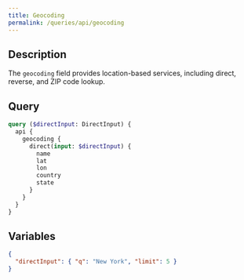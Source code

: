 ```yaml
---
title: Geocoding
permalink: /queries/api/geocoding
---
```


## Description

The `geocoding` field provides location-based services, including direct, reverse, and ZIP code lookup.

## Query

```graphql
query ($directInput: DirectInput) {
  api {
    geocoding {
      direct(input: $directInput) {
        name
        lat
        lon
        country
        state
      }
    }
  }
}
```

## Variables

```json
{
  "directInput": { "q": "New York", "limit": 5 }
}
```
